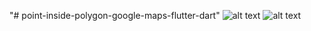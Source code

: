 "# point-inside-polygon-google-maps-flutter-dart"
![alt text](https://1.bp.blogspot.com/-ocOgvWgaJkE/YEYior4mI5I/AAAAAAAABvE/n2iyAGr4jEsVznIKRtLUNEIpkhHUxOlAwCPcBGAYYCw/s2400/1.jpg)
![alt text](https://1.bp.blogspot.com/-24HwuZN3AAU/YEYioU7PcGI/AAAAAAAABvA/QMl6efZZAT8UqoBO7h_4asWQgahFCj47wCPcBGAYYCw/s400/2.jpg)
